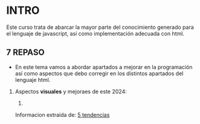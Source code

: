 # INTRO #

Este curso trata de abarcar la mayor parte del conocimiento generado para el lenguaje de javascript, así como implementación adecuada con html.

## 7  REPASO ##

- En este tema vamos a abordar apartados a mejorar en la programación
    así como aspectos que debo corregir en los distintos apartados del
    lenguaje html.

1. Aspectos __visuales__ y mejoraes de este 2024:
    
    1. 

    Informacion extraida de:
    [5 tendencias](https://es.linkedin.com/pulse/5-tendencias-en-dise%C3%B1o-web-que-dominar%C3%A1n-el-2024-prepara-joel-benitez-5fb6f)
    